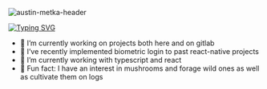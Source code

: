 
![austin-metka-header](https://user-images.githubusercontent.com/15388286/216377249-f3817c79-3cda-4f96-a906-068d7b651641.png)

[![Typing SVG](https://readme-typing-svg.demolab.com?font=Fira+Code&pause=1000&color=195671&width=435&lines=Welcome;I+am+Austin+...;a+developer+at+Osedea)](https://git.io/typing-svg)

- 🔭 I’m currently working on projects both here and on gitlab
- 🌱 I’ve recently implemented biometric login to past react-native projects
- :herb: I’m currently working with typescript and react
- :mushroom: Fun fact: I have an interest in mushrooms and forage wild ones as well as cultivate them on logs
<!--
**AugustGit/AugustGit** is a ✨ _special_ ✨ repository because its `README.md` (this file) appears on your GitHub profile.
### Hi there 👋
Here are some ideas to get you started:

- 🔭 I’m currently working on ...
- 🌱 I’m currently learning ...
- 👯 I’m looking to collaborate on ...
- 🤔 I’m looking for help with ...
- 💬 Ask me about ...
- 📫 How to reach me: ...
- 😄 Pronouns: ...
- ⚡ Fun fact: ...
-->
